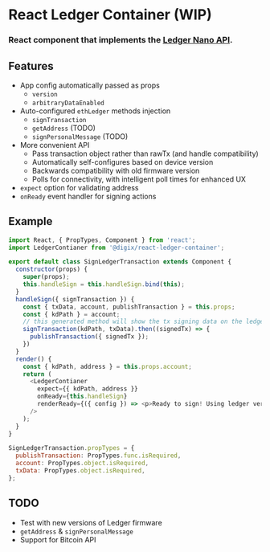 # React Ledger Container (WIP)

### React component that implements the [Ledger Nano API](https://github.com/LedgerHQ/ledger-node-js-api).

## Features

* App config automatically passed as props
  * `version`
  * `arbitraryDataEnabled`
* Auto-configured `ethLedger` methods injection
  * `signTransaction`
  * `getAddress` (TODO)
  * `signPersonalMessage` (TODO)
* More convenient API
  * Pass transaction object rather than rawTx (and handle compatibility)
  * Automatically self-configures based on device version
  * Backwards compatibility with old firmware version
  * Polls for connectivity, with intelligent poll times for enhanced UX
* `expect` option for validating address
* `onReady` event handler for signing actions

## Example

```javascript
import React, { PropTypes, Component } from 'react';
import LedgerContianer from '@digix/react-ledger-container';

export default class SignLedgerTransaction extends Component {
  constructor(props) {
    super(props);
    this.handleSign = this.handleSign.bind(this);
  }
  handleSign({ signTransaction }) {
    const { txData, account, publishTransaction } = this.props;
    const { kdPath } = account;
    // this generated method will show the tx signing data on the ledger screen
    signTransaction(kdPath, txData).then((signedTx) => {
      publishTransaction({ signedTx });
    })
  }
  render() {
    const { kdPath, address } = this.props.account;
    return (
      <LedgerContianer
        expect={{ kdPath, address }}
        onReady={this.handleSign}
        renderReady={({ config }) => <p>Ready to sign! Using ledger version {config.version}.</p>}
      />
    );
  }
}

SignLedgerTransaction.propTypes = {
  publishTransaction: PropTypes.func.isRequired,
  account: PropTypes.object.isRequired,
  txData: PropTypes.object.isRequired,
};
```

## TODO

* Test with new versions of Ledger firmware
* `getAddress` & `signPersonalMessage`
* Support for Bitcoin API
